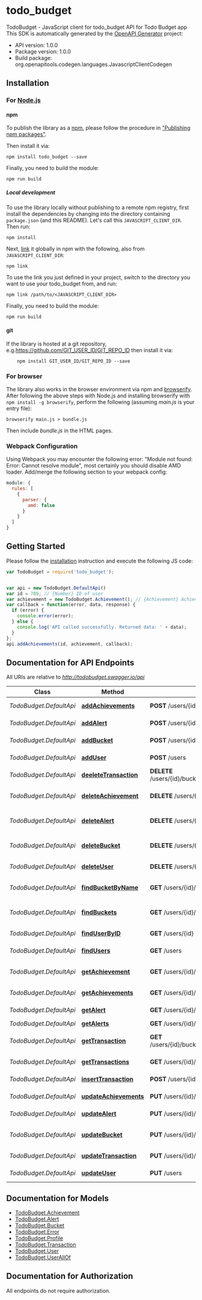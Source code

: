 # todo_budget

TodoBudget - JavaScript client for todo_budget
API for Todo Budget app
This SDK is automatically generated by the [OpenAPI Generator](https://openapi-generator.tech) project:

- API version: 1.0.0
- Package version: 1.0.0
- Build package: org.openapitools.codegen.languages.JavascriptClientCodegen

## Installation

### For [Node.js](https://nodejs.org/)

#### npm

To publish the library as a [npm](https://www.npmjs.com/), please follow the procedure in ["Publishing npm packages"](https://docs.npmjs.com/getting-started/publishing-npm-packages).

Then install it via:

```shell
npm install todo_budget --save
```

Finally, you need to build the module:

```shell
npm run build
```

##### Local development

To use the library locally without publishing to a remote npm registry, first install the dependencies by changing into the directory containing `package.json` (and this README). Let's call this `JAVASCRIPT_CLIENT_DIR`. Then run:

```shell
npm install
```

Next, [link](https://docs.npmjs.com/cli/link) it globally in npm with the following, also from `JAVASCRIPT_CLIENT_DIR`:

```shell
npm link
```

To use the link you just defined in your project, switch to the directory you want to use your todo_budget from, and run:

```shell
npm link /path/to/<JAVASCRIPT_CLIENT_DIR>
```

Finally, you need to build the module:

```shell
npm run build
```

#### git

If the library is hosted at a git repository, e.g.https://github.com/GIT_USER_ID/GIT_REPO_ID
then install it via:

```shell
    npm install GIT_USER_ID/GIT_REPO_ID --save
```

### For browser

The library also works in the browser environment via npm and [browserify](http://browserify.org/). After following
the above steps with Node.js and installing browserify with `npm install -g browserify`,
perform the following (assuming *main.js* is your entry file):

```shell
browserify main.js > bundle.js
```

Then include *bundle.js* in the HTML pages.

### Webpack Configuration

Using Webpack you may encounter the following error: "Module not found: Error:
Cannot resolve module", most certainly you should disable AMD loader. Add/merge
the following section to your webpack config:

```javascript
module: {
  rules: [
    {
      parser: {
        amd: false
      }
    }
  ]
}
```

## Getting Started

Please follow the [installation](#installation) instruction and execute the following JS code:

```javascript
var TodoBudget = require('todo_budget');


var api = new TodoBudget.DefaultApi()
var id = 789; // {Number} ID of user
var achievement = new TodoBudget.Achievement(); // {Achievement} Achievements to add to the user
var callback = function(error, data, response) {
  if (error) {
    console.error(error);
  } else {
    console.log('API called successfully. Returned data: ' + data);
  }
};
api.addAchievements(id, achievement, callback);

```

## Documentation for API Endpoints

All URIs are relative to *http://todobudget.swagger.io/api*

Class | Method | HTTP request | Description
------------ | ------------- | ------------- | -------------
*TodoBudget.DefaultApi* | [**addAchievements**](docs/DefaultApi.md#addAchievements) | **POST** /users/{id}/Achievements/ | add new Achievements
*TodoBudget.DefaultApi* | [**addAlert**](docs/DefaultApi.md#addAlert) | **POST** /users/{id}/alerts | insert new alert
*TodoBudget.DefaultApi* | [**addBucket**](docs/DefaultApi.md#addBucket) | **POST** /users/{id}/buckets | Creates a new Bucket
*TodoBudget.DefaultApi* | [**addUser**](docs/DefaultApi.md#addUser) | **POST** /users | Creates a new User
*TodoBudget.DefaultApi* | [**deeleteTransaction**](docs/DefaultApi.md#deeleteTransaction) | **DELETE** /users/{id}/buckets/{name}/transactions/{timestamp} | delete a transaction
*TodoBudget.DefaultApi* | [**deleteAchievement**](docs/DefaultApi.md#deleteAchievement) | **DELETE** /users/{id}/Achievements/{name} | delete an Achievement by name
*TodoBudget.DefaultApi* | [**deleteAlert**](docs/DefaultApi.md#deleteAlert) | **DELETE** /users/{id}/alerts/{name} | delete an Achievement by name
*TodoBudget.DefaultApi* | [**deleteBucket**](docs/DefaultApi.md#deleteBucket) | **DELETE** /users/{id}/buckets/{name} | Deletes a bucket by name
*TodoBudget.DefaultApi* | [**deleteUser**](docs/DefaultApi.md#deleteUser) | **DELETE** /users/{id} | Deletes a user by ID
*TodoBudget.DefaultApi* | [**findBucketByName**](docs/DefaultApi.md#findBucketByName) | **GET** /users/{id}/buckets/{name} | Returns a bucket by name
*TodoBudget.DefaultApi* | [**findBuckets**](docs/DefaultApi.md#findBuckets) | **GET** /users/{id}/buckets | returns all of this users buckets
*TodoBudget.DefaultApi* | [**findUserByID**](docs/DefaultApi.md#findUserByID) | **GET** /users/{id} | Returns a user by ID
*TodoBudget.DefaultApi* | [**findUsers**](docs/DefaultApi.md#findUsers) | **GET** /users | returns all users
*TodoBudget.DefaultApi* | [**getAchievement**](docs/DefaultApi.md#getAchievement) | **GET** /users/{id}/Achievements/{name} | get an Achievement by name
*TodoBudget.DefaultApi* | [**getAchievements**](docs/DefaultApi.md#getAchievements) | **GET** /users/{id}/Achievements/ | get all Achievements
*TodoBudget.DefaultApi* | [**getAlert**](docs/DefaultApi.md#getAlert) | **GET** /users/{id}/alerts/{name} | delete an alert by name
*TodoBudget.DefaultApi* | [**getAlerts**](docs/DefaultApi.md#getAlerts) | **GET** /users/{id}/alerts | get alerts
*TodoBudget.DefaultApi* | [**getTransaction**](docs/DefaultApi.md#getTransaction) | **GET** /users/{id}/buckets/{name}/transactions/{timestamp} | get a transaction by timestamp
*TodoBudget.DefaultApi* | [**getTransactions**](docs/DefaultApi.md#getTransactions) | **GET** /users/{id}/buckets/{name}/transactions | get transactions
*TodoBudget.DefaultApi* | [**insertTransaction**](docs/DefaultApi.md#insertTransaction) | **POST** /users/{id}/buckets/{name}/transactions | Inserts a new transaction
*TodoBudget.DefaultApi* | [**updateAchievements**](docs/DefaultApi.md#updateAchievements) | **PUT** /users/{id}/Achievements/ | update Achievement
*TodoBudget.DefaultApi* | [**updateAlert**](docs/DefaultApi.md#updateAlert) | **PUT** /users/{id}/alerts | update an alert
*TodoBudget.DefaultApi* | [**updateBucket**](docs/DefaultApi.md#updateBucket) | **PUT** /users/{id}/buckets | Update an existing bucket
*TodoBudget.DefaultApi* | [**updateTransaction**](docs/DefaultApi.md#updateTransaction) | **PUT** /users/{id}/buckets/{name}/transactions | update a transaction
*TodoBudget.DefaultApi* | [**updateUser**](docs/DefaultApi.md#updateUser) | **PUT** /users | Update an existing user


## Documentation for Models

 - [TodoBudget.Achievement](docs/Achievement.md)
 - [TodoBudget.Alert](docs/Alert.md)
 - [TodoBudget.Bucket](docs/Bucket.md)
 - [TodoBudget.Error](docs/Error.md)
 - [TodoBudget.Profile](docs/Profile.md)
 - [TodoBudget.Transaction](docs/Transaction.md)
 - [TodoBudget.User](docs/User.md)
 - [TodoBudget.UserAllOf](docs/UserAllOf.md)


## Documentation for Authorization

All endpoints do not require authorization.
